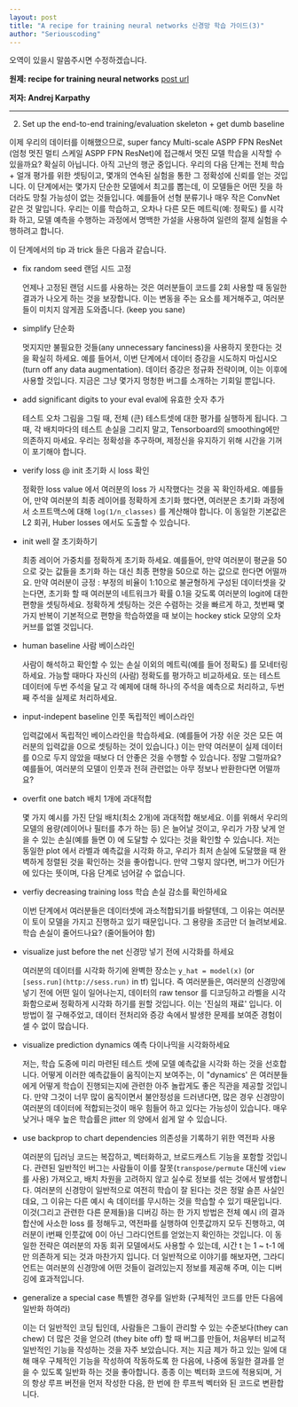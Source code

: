 ```yaml
---
layout: post
title: "A recipe for training neural networks 신경망 학습 가이드(3)"
author: "Seriouscoding"
---
```


오역이 있을시 말씀주시면 수정하겠습니다.

**원제:  recipe for training neural networks** [post url](http://karpathy.github.io/2019/04/25/recipe/)

**저자: Andrej Karpathy**


______________________________________________________________

2. Set up the end-to-end training/evaluation skeleton + get dumb baseline

이제 우리의 데이터를 이해했으므로, super fancy Multi-scale ASPP FPN ResNet (엄청 멋진 멀티 스케일 ASPP FPN ResNet)에 접근해서 멋진 모델 학습을 시작할 수 있을까요? 확실히 아닙니다. 아직 고난의 행군 중입니다. 우리의 다음 단계는 전체 학습 + 얼개 평가를 위한 셋팅이고, 몇개의 연속된 실험을 통한 그 정확성에 신뢰를 얻는 것입니다. 이 단계에서는 몇가지 단순한 모델에서 최고를 뽑는데, 이 모델들은 어떤 짓을 하더라도 망칠 가능성이 없는 것들입니다. 예를들어 선형 분류기나 매우 작은 ConvNet 같은 것 말입니다. 우리는 이를 학습하고, 오차나 다른 모든 메트릭(예: 정확도) 를 시각화 하고, 모델 예측을 수행하는 과정에서 명백한 가설을 사용하여 일련의 절제 실험을 수행하려고 합니다. 

이 단계에서의 tip 과 trick 들은 다음과 같습니다. 

- fix random seed 랜덤 시드 고정

    언제나 고정된 랜덤 시드를 사용하는 것은 여러분들이 코드를 2회 사용할 때 동일한 결과가 나오게 하는 것을 보장합니다. 이는 변동을 주는 요소를 제거해주고, 여러분들이 미치지 않게끔 도와줍니다. (keep you sane)

- simplify 단순화

    멋지지만 불필요한 것들(any unnecessary fanciness)을 사용하지 못한다는 것을 확실히 하세요. 예를 들어서, 이번 단계에서 데이터 증강을 시도하지 마십시오 (turn off any data augmentation). 데이터 증강은 정규화 전략이며, 이는 이후에 사용할 것입니다. 지금은 그냥 몇가지 멍청한 버그를 소개하는 기회일 뿐입니다. 

- add significant digits to your eval eval에 유효한 숫자 추가

    테스트 오차 그림을 그릴 때, 전체 (큰) 테스트셋에 대한 평가를 실행하게 됩니다. 그때, 각 배치마다의 테스트 손실을 그리지 말고, Tensorboard의 smoothing에만 의존하지 마세요. 우리는 정확성을 추구하며, 제정신을 유지하기 위해 시간을 기꺼이 포기해야 합니다.

- verify loss @ init 초기화 시 loss 확인

    정확한 loss value 에서 여러분의 loss 가 시작했다는 것을 꼭 확인하세요. 예를들어, 만약 여러분의 최종 레이어를 정확하게 초기화 했다면, 여러분은 초기화 과정에서 소프트맥스에 대해 `log(1/n_classes)` 를 계산해야 합니다. 이 동일한 기본값은 L2 회귀, Huber losses 에서도 도출할 수 있습니다.

- init well 잘 초기화하기

    최종 레이어 가중치를 정확하게 초기화 하세요. 예를들어, 만약 여러분이 평균을 50으로 갖는 값들을 초기화 하는 대신 최종 편향을 50으로 하는 값으로 한다면 어떨까요. 만약 여러분이 긍정 : 부정의 비율이 1:10으로 불균형하게 구성된 데이터셋을 갖는다면, 초기화 할 때 여러분의 네트워크가 확률 0.1을 갖도록 여러분의 logit에 대한 편향을 셋팅하세요. 정확하게 셋팅하는 것은 수렴하는 것을 빠르게 하고, 첫번째 몇가지 반복이 기본적으로 편향을 학습하였을 때 보이는 hockey stick 모양의 오차 커브를 없엘 것입니다.

- human baseline 사람 베이스라인

    사람이 해석하고 확인할 수 있는 손실 이외의 메트릭(예를 들어 정확도) 를 모네터링 하세요. 가능할 때마다 자신의 (사람) 정확도를 평가하고 비교하세요. 또는 테스트 데이터에 두번 주석을 달고 각 예제에 대해 하나의 주석을 예측으로 처리하고, 두번째 주석을 실제로 처리하세요.

- input-indepent baseline 인풋 독립적인 베이스라인
    
    입력값에서 독립적인 베이스라인을 학습하세요. (예를들어 가장 쉬운 것은 모든 여러분의 입력값을 0으로 셋팅하는 것이 있습니다.) 이는 만약 여러분이 실제 데이터를 0으로 두지 않았을 때보다 더 안좋은 것을 수행할 수 있습니다. 정말 그럴까요? 예를들어, 여러분의 모델이 인풋과 전혀 관련없는 아무 정보나 반환한다면 어떨까요?
    
- overfit one batch 배치 1개에 과대적합
    
    몇 가지 예시를 가진 단일 배치(최소 2개)에 과대적합 해보세요. 이를 위해서 우리의 모델의 용량(레이어나 필터를 추가 하는 등) 은 늘어날 것이고, 우리가 가장 낮게 얻을 수 있는 손실(예를 들면 0) 에 도달할 수 있다는 것을 확인할 수 있습니다. 저는 동일한 plot 에서 라벨과 예측값을 시각화 하고, 우리가 최저 손실에 도달했을 때 완벽하게 정렬된 것을 확인하는 것을 좋아합니다. 만약 그렇지 않다면, 버그가 어딘가에 있다는 뜻이며, 다음 단계로 넘어갈 수 없습니다.
    
- verfiy decreasing training loss 학습 손실 감소를 확인하세요
    
    이번 단계에서 여러분들은 데이터셋에 과소적합되기를 바랄텐데, 그 이유는 여러분이 토이 모델을 가지고 진행하고 있기 때문입니다. 그 용량을 조금만 더 늘려보세요. 학습 손실이 줄어드나요?  (줄어들어야 함)
    
- visualize just before the net 신경망 넣기 전에 시각화를 하세요
    
    여러분의 데이터를 시각화 하기에 완벽한 장소는 `y_hat = model(x)` (or `[sess.run](http://sess.run)` in tf) 입니다. 즉 여러분들은, 여러분의 신경망에 넣기 전에 어떤 일이 일어나는지, 데이터의 raw tensor 를 디코딩하고 라벨을 시각화함으로써 정확하게 시각화 하기를 원할 것입니다. 이는 '진실의 재료' 입니다. 이 방법이 절 구해주었고, 데이터 전처리와 증강 속에서 발생한 문제를 보여준 경험이 셀 수 없이 많습니다.
    
- visualize prediction dynamics 예측 다이나믹을 시각화하세요
    
    저는, 학습 도중에 미리 마련된 테스트 셋에 모델 예측값을 시각화 하는 것을 선호합니다. 어떻게 이러한 예측값들이 움직이는지 보여주는, 이 "dynamics' 은 여러분들에게 어떻게 학습이 진행되는지에 관련한 아주 놀랍게도 좋은 직관을 제공할 것입니다. 만약 그것이 너무 많이 움직이면서 불안정성을 드러낸다면, 많은 경우 신경망이 여러분의 데이터에 적합되는것이 매우 힘들어 하고 있다는 가능성이 있습니다. 매우 낮거나 매우 높은 학습률은 jitter 의 양에서 쉽게 알 수 있습니다.
    
- use backprop to chart dependencies 의존성을 기록하기 위한 역전파 사용
    
    여러분의 딥러닝 코드는 복잡하고, 벡터화하고, 브로드캐스트 기능을 포함할 것입니다. 관련된 일반적인 버그는 사람들이 이를 잘못(`transpose/permute` 대신에 `view` 를 사용) 가져오고, 배치 차원을 고려하지 않고 실수로 정보를 섞는 것에서 발생합니다. 여러분의 신경망이 일반적으로 여전히 학습이 잘 된다는 것은 정말 슬픈 사실인데요, 그 이유는 다른 예시 속 데이터를 무시하는 것을 학습할 수 있기 때문입니다. 이것(그리고 관련한 다른 문제들)을 디버깅 하는 한 가지 방법은 전체 예시 i의 결과 합산에 사소한 loss 를 정해두고, 역전파를 실행하여 인풋값까지 모두 진행하고, 여러분이 i번째 인풋값에 0이 아닌 그라디언트를 얻었는지 확인하는 것입니다. 이 동일한 전략은 여러분의 자동 회귀 모델에서도 사용할 수 있는데, 시간 t 는 1 ~ t-1 에만 의존하게 되는 것과 마찬가지 입니다. 더 일반적으로 이야기를 해보자면, 그라디언트는 여러분의 신경망에 어떤 것들이 걸려있는지 정보를 제공해 주며, 이는 디버깅에 효과적입니다. 
    
- generalize a special case 특별한 경우를 일반화 (구체적인 코드를 만든 다음에 일반화 하여라)
    
    이는 더 일반적인 코딩 팁인데, 사람들은 그들이 관리할 수 있는 수준보다(they can chew) 더 많은 것을 얻으려 (they bite off) 할 때 버그를 만들어, 처음부터 비교적 일반적인 기능을 작성하는 것을 자주 보았습니다. 저는 지금 제가 하고 있는 일에 대해 매우 구체적인 기능을 작성하여 작동하도록 한 다음에, 나중에 동일한 결과를 얻을 수 있도록 일반화 하는 것을 좋아합니다. 종종 이는 벡터화 코드에 적용되며, 거의 항상 루프 버전을 먼저 작성한 다음, 한 번에 한 루프씩 벡터와 된 코드로 변환합니다.